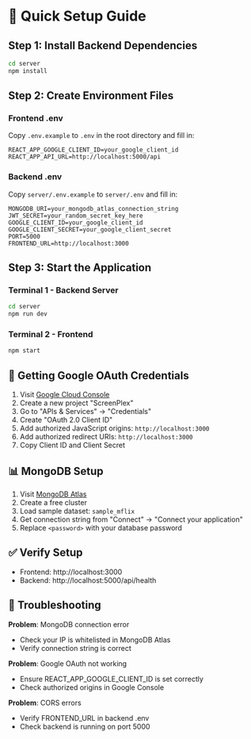 # 🚀 Quick Setup Guide

## Step 1: Install Backend Dependencies

```bash
cd server
npm install
```

## Step 2: Create Environment Files

### Frontend .env
Copy `.env.example` to `.env` in the root directory and fill in:
```
REACT_APP_GOOGLE_CLIENT_ID=your_google_client_id
REACT_APP_API_URL=http://localhost:5000/api
```

### Backend .env
Copy `server/.env.example` to `server/.env` and fill in:
```
MONGODB_URI=your_mongodb_atlas_connection_string
JWT_SECRET=your_random_secret_key_here
GOOGLE_CLIENT_ID=your_google_client_id
GOOGLE_CLIENT_SECRET=your_google_client_secret
PORT=5000
FRONTEND_URL=http://localhost:3000
```

## Step 3: Start the Application

### Terminal 1 - Backend Server
```bash
cd server
npm run dev
```

### Terminal 2 - Frontend
```bash
npm start
```

## 🔑 Getting Google OAuth Credentials

1. Visit [Google Cloud Console](https://console.cloud.google.com/)
2. Create a new project "ScreenPlex"
3. Go to "APIs & Services" → "Credentials"
4. Create "OAuth 2.0 Client ID"
5. Add authorized JavaScript origins: `http://localhost:3000`
6. Add authorized redirect URIs: `http://localhost:3000`
7. Copy Client ID and Client Secret

## 📊 MongoDB Setup

1. Visit [MongoDB Atlas](https://www.mongodb.com/cloud/atlas)
2. Create a free cluster
3. Load sample dataset: `sample_mflix`
4. Get connection string from "Connect" → "Connect your application"
5. Replace `<password>` with your database password

## ✅ Verify Setup

- Frontend: http://localhost:3000
- Backend: http://localhost:5000/api/health

## 🐛 Troubleshooting

**Problem**: MongoDB connection error
- Check your IP is whitelisted in MongoDB Atlas
- Verify connection string is correct

**Problem**: Google OAuth not working
- Ensure REACT_APP_GOOGLE_CLIENT_ID is set correctly
- Check authorized origins in Google Console

**Problem**: CORS errors
- Verify FRONTEND_URL in backend .env
- Check backend is running on port 5000
